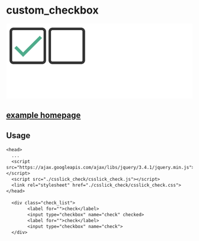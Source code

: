 # custom_checkbox
![custom checkbox](./screenshot.png)

## [example homepage](https://csslick.github.io/custom_checkbox/)
## Usage
```
<head>
  ...
  <script src="https://ajax.googleapis.com/ajax/libs/jquery/3.4.1/jquery.min.js"></script>
  <script src="./csslick_check/csslick_check.js"></script>
  <link rel="stylesheet" href="./csslick_check/csslick_check.css">
</head>

  <div class="check_list">
        <label for="">check</label>
        <input type="checkbox" name="check" checked>
        <label for="">check</label>
        <input type="checkbox" name="check">
  </div>
 ```
